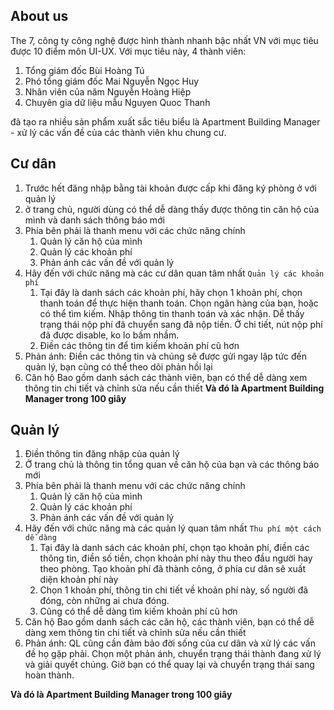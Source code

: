 ## About us 
The 7, công ty công nghệ được hình thành nhanh bậc nhất VN với mục tiêu được 10 điểm môn UI-UX.
Với mục tiêu này, 4 thành viên:
1. Tổng giám đốc Bùi Hoàng Tú 
2. Phó tổng giám đốc Mai Nguyễn Ngọc Huy 
3. Nhân viên của năm Nguyễn Hoàng Hiệp 
4. Chuyên gia dữ liệu mẫu Nguyen Quoc Thanh

đã tạo ra nhiều sản phẩm xuất sắc tiêu biểu là Apartment Building Manager - xử lý các vấn đề của các thành viên khu chung cư. 

## Cư dân 
1. Trước hết đăng nhập bằng tài khoản được cấp khi đăng ký phòng ở với quản lý 
1. ở trang chủ, người dùng có thể dễ dàng thấy được thông tin căn hộ của mình và danh sách thông báo mới 
1. Phía bên phải là thanh menu với các chức năng chính 
    1. Quản lý căn hộ của mình 
    1. Quản lý các khoản phí 
    1. Phản ánh các vấn đề với quản lý 
1. Hãy đến với chức năng mà các cư dân quan tâm nhất `Quản lý các khoản phí`
    1. Tại đây là danh sách các khoản phí, hãy chọn 1 khoản phí, chọn thanh toán để thực hiện thanh toán. Chọn ngân hàng của bạn, hoặc có thể tìm kiếm. Nhập thông tin thanh toán và xác nhận. Dễ thấy trạng thái nộp phí đã chuyển sang đã nộp tiền. Ở chi tiết, nút nộp phí đã được disable, ko lo bấm nhầm. 
    1. Điền các thông tin để tìm kiếm khoản phí cũ hơn 
1. Phản ánh:
Điền các thông tin và chúng sẽ được gửi ngay lập tức đến quản lý, bạn cũng có thể theo dõi phản hồi lại 
1. Căn hộ 
Bao gồm danh sách các thành viên, bạn có thể dễ dàng xem thông tin chi tiết và chỉnh sửa nếu cần thiết 
**Và đó là Apartment Building Manager trong 100 giây**

## Quản lý 
1. Điền thông tin đăng nhập của quản lý
1. Ở trang chủ là thông tin tổng quan về căn hộ của bạn và các thông báo mới
1. Phía bên phải là thanh menu với các chức năng chính 
    1. Quản lý căn hộ của mình 
    1. Quản lý các khoản phí 
    1. Phản ánh các vấn đề với quản lý
1. Hãy đến với chức năng mà các quản lý quan tâm nhất `Thu phí một cách dễ dàng`
    1. Tại đây là danh sách các khoản phí, chọn tạo khoản phí, điền các thông tin, điền số tiền, chọn khoản phí này thu theo đầu người hay theo phòng. Tạo khoản phí đã thành công, ở phía cư dân sẽ xuất diện khoản phí này      
    1. Chọn 1 khoản phí, thông tin chi tiết về khoản phí này, số người đã đóng, còn những ai chưa đóng. 
    1. Cũng có thể dễ dàng tìm kiếm khoản phí cũ hơn 
1. Căn hộ 
Bao gồm danh sách các căn hộ, các thành viên, bạn có thể dễ dàng xem thông tin chi tiết và chỉnh sửa nếu cần thiết 
1. Phản ánh:
QL cũng cần đảm bảo đời sống của cư dân và xử lý các vấn đề họ gặp phải. Chọn một phản ánh, chuyển trạng thái thành đang xử lý và giải quyết chúng. Giờ bạn có thể quay lại và chuyển trạng thái sang hoàn thành. 

**Và đó là Apartment Building Manager trong 100 giây**
